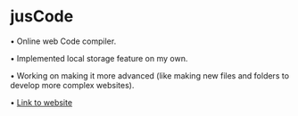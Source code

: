 # jusCode
• Online web Code compiler.

• Implemented local storage feature on my own.

• Working on making it more advanced (like making new files and folders to develop more complex websites).



• [Link to website](https://juscode-lime.vercel.app/)
